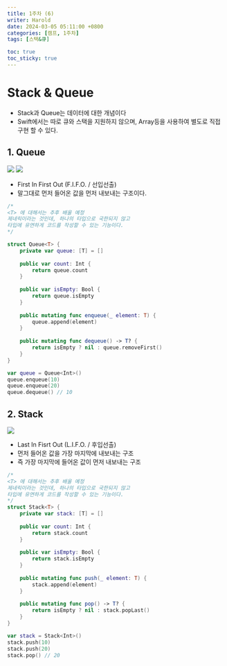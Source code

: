 ```yaml
---
title: 1주차 (6)
writer: Harold
date: 2024-03-05 05:11:00 +0800
categories: [캠프, 1주차]
tags: [스택&큐]

toc: true
toc_sticky: true
---
```

# Stack & Queue
- Stack과 Queue는 데이터에 대한 개념이다
- Swift에서는 따로 큐와 스택을 지원하지 않으며, Array등을 사용하여 별도로 직접 구현 할 수 있다.

## 1. Queue
![](https://static.javatpoint.com/ds/images/ds-stack-vs-queue2.png)
![](https://www.masaischool.com/blog/content/images/wordpress/2022/04/Enqueue-and-Dequeue-operations.png)
- First In First Out (F.I.F.O. / 선입선출)
- 말그대로 먼저 들어온 값을 먼저 내보내는 구조이다.

```swift
/*
<T> 에 대해서는 추후 배울 예정
제네릭이라는 것인데, 하나의 타입으로 국한되지 않고
타입에 유연하게 코드를 작성할 수 있는 기능이다.
*/

struct Queue<T> {
    private var queue: [T] = []
    
    public var count: Int {
        return queue.count
    }
    
    public var isEmpty: Bool {
        return queue.isEmpty
    }
    
    public mutating func enqueue(_ element: T) {
        queue.append(element)
    }
    
    public mutating func dequeue() -> T? {
        return isEmpty ? nil : queue.removeFirst()
    }
}

var queue = Queue<Int>()
queue.enqueue(10)
queue.enqueue(20)
queue.dequeue() // 10
```

## 2. Stack
![](https://static.javatpoint.com/ds/images/ds-stack-vs-queue.png)
- Last In Fisrt Out (L.I.F.O. / 후입선출)
- 먼저 들어온 값을 가장 마지막에 내보내는 구조
- 즉 가장 마지막에 들어온 값이 먼저 내보내는 구조

```swift
/*
<T> 에 대해서는 추후 배울 예정
제네릭이라는 것인데, 하나의 타입으로 국한되지 않고
타입에 유연하게 코드를 작성할 수 있는 기능이다.
*/
struct Stack<T> {
    private var stack: [T] = []
    
    public var count: Int {
        return stack.count
    }
    
    public var isEmpty: Bool {
        return stack.isEmpty
    }
    
    public mutating func push(_ element: T) {
        stack.append(element)
    }
    
    public mutating func pop() -> T? {
        return isEmpty ? nil : stack.popLast()
    }
}

var stack = Stack<Int>()
stack.push(10)
stack.push(20)
stack.pop() // 20
```